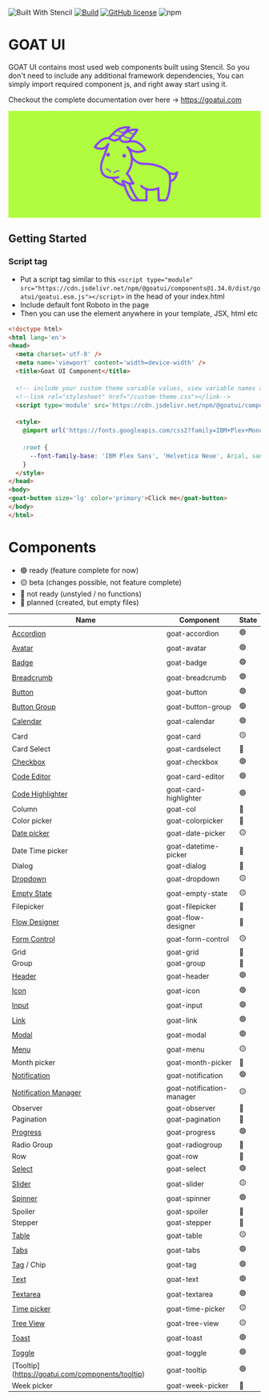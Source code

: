 ![Built With Stencil](https://img.shields.io/badge/-Built%20With%20Stencil-16161d.svg?logo=data%3Aimage%2Fsvg%2Bxml%3Bbase64%2CPD94bWwgdmVyc2lvbj0iMS4wIiBlbmNvZGluZz0idXRmLTgiPz4KPCEtLSBHZW5lcmF0b3I6IEFkb2JlIElsbHVzdHJhdG9yIDE5LjIuMSwgU1ZHIEV4cG9ydCBQbHVnLUluIC4gU1ZHIFZlcnNpb246IDYuMDAgQnVpbGQgMCkgIC0tPgo8c3ZnIHZlcnNpb249IjEuMSIgaWQ9IkxheWVyXzEiIHhtbG5zPSJodHRwOi8vd3d3LnczLm9yZy8yMDAwL3N2ZyIgeG1sbnM6eGxpbms9Imh0dHA6Ly93d3cudzMub3JnLzE5OTkveGxpbmsiIHg9IjBweCIgeT0iMHB4IgoJIHZpZXdCb3g9IjAgMCA1MTIgNTEyIiBzdHlsZT0iZW5hYmxlLWJhY2tncm91bmQ6bmV3IDAgMCA1MTIgNTEyOyIgeG1sOnNwYWNlPSJwcmVzZXJ2ZSI%2BCjxzdHlsZSB0eXBlPSJ0ZXh0L2NzcyI%2BCgkuc3Qwe2ZpbGw6I0ZGRkZGRjt9Cjwvc3R5bGU%2BCjxwYXRoIGNsYXNzPSJzdDAiIGQ9Ik00MjQuNywzNzMuOWMwLDM3LjYtNTUuMSw2OC42LTkyLjcsNjguNkgxODAuNGMtMzcuOSwwLTkyLjctMzAuNy05Mi43LTY4LjZ2LTMuNmgzMzYuOVYzNzMuOXoiLz4KPHBhdGggY2xhc3M9InN0MCIgZD0iTTQyNC43LDI5Mi4xSDE4MC40Yy0zNy42LDAtOTIuNy0zMS05Mi43LTY4LjZ2LTMuNkgzMzJjMzcuNiwwLDkyLjcsMzEsOTIuNyw2OC42VjI5Mi4xeiIvPgo8cGF0aCBjbGFzcz0ic3QwIiBkPSJNNDI0LjcsMTQxLjdIODcuN3YtMy42YzAtMzcuNiw1NC44LTY4LjYsOTIuNy02OC42SDMzMmMzNy45LDAsOTIuNywzMC43LDkyLjcsNjguNlYxNDEuN3oiLz4KPC9zdmc%2BCg%3D%3D&colorA=16161d&style=flat-square)
[![Build](https://github.com/goatui/components/workflows/Build/badge.svg)](https://github.com/goatui/components/actions?workflow=Build)
[![GitHub license](https://img.shields.io/github/license/goatui/components.svg)](/LICENSE)
![npm](https://img.shields.io/npm/v/%40goatui%2Fcomponents)

# GOAT UI

GOAT UI contains most used web components built using Stencil. So you don't need to include any additional framework
dependencies, You can simply import required component js, and right away start using it.

Checkout the complete documentation over here -> https://goatui.com

<div align="center" style="background: #b1fc3f">
  <img alt="GOAT UI LOGO" src="https://raw.githubusercontent.com/goatui/components/gh-pages/assets/img/logo.png" width="210">
</div>

## Getting Started

### Script tag

- Put a script tag similar to
  this `<script type="module" src="https://cdn.jsdelivr.net/npm/@goatui/components@1.34.0/dist/goatui/goatui.esm.js"></script>`
  in
  the head of your index.html
- Include default font Roboto in the page
- Then you can use the element anywhere in your template, JSX, html etc

```html
<!doctype html>
<html lang='en'>
<head>
  <meta charset='utf-8' />
  <meta name='viewport' content='width=device-width' />
  <title>Goat UI Component</title>

  <!-- include your custom theme variable values, view variable names at https://cdn.jsdelivr.net/npm/@goatui/components@1.34.0/dist/goatui/assets/styles/theme.css -->
  <!--link rel="stylesheet" href="/custom-theme.css"></link-->
  <script type='module' src='https://cdn.jsdelivr.net/npm/@goatui/components@1.34.0/dist/goatui/goatui.esm.js'></script>

  <style>
    @import url('https://fonts.googleapis.com/css2?family=IBM+Plex+Mono:ital@0;1&family=IBM+Plex+Sans+Condensed:ital@0;1&family=IBM+Plex+Sans:ital,wght@0,100;0,200;0,300;0,400;0,500;0,600;0,700;1,100;1,200;1,300;1,400;1,500;1,600;1,700&family=IBM+Plex+Serif:ital@0;1&display=swap');

    :root {
      --font-family-base: 'IBM Plex Sans', 'Helvetica Neue', Arial, sans-serif;
    }
  </style>
</head>
<body>
<goat-button size='lg' color='primary'>Click me</goat-button>
</body>
</html>
```

# Components

- 🟢 ready (feature complete for now)
- 🟡 beta (changes possible, not feature complete)
- 🔴 not ready (unstyled / no functions)
- 🔵 planned (created, but empty files)

| Name                                                                       | Component                 | State |
|----------------------------------------------------------------------------|---------------------------|-------|
| [Accordion](https://goatui.com/components/accordion)                       | goat-accordion            | 🟢    |
| [Avatar](https://goatui.com/components/avatar)                             | goat-avatar               | 🟢    |
| [Badge](https://goatui.com/components/badge)                               | goat-badge                | 🟢    |
| [Breadcrumb](https://goatui.com/components/breadcrumb)                     | goat-breadcrumb           | 🟢    |
| [Button](https://goatui.com/components/button)                             | goat-button               | 🟢    |
| [Button Group](https://goatui.com/components/button-group)                 | goat-button-group         | 🟢    |
| [Calendar](https://goatui.com/components/calendar)                         | goat-calendar             | 🟢    |
| Card                                                                       | goat-card                 | 🟡    |
| Card Select                                                                | goat-cardselect           | 🔵    |
| [Checkbox](https://goatui.com/components/checkbox)                         | goat-checkbox             | 🟢    |
| [Code Editor](https://goatui.com/components/code-editor)                   | goat-card-editor          | 🟢    |
| [Code Highlighter](https://goatui.com/components/code-highlighter)         | goat-card-highlighter     | 🟢    |
| Column                                                                     | goat-col                  | 🔵    |
| Color picker                                                               | goat-colorpicker          | 🔵    |
| [Date picker](https://goatui.com/components/date-picker)                   | goat-date-picker          | 🟡    |
| Date Time picker                                                           | goat-datetime-picker      | 🔵    |
| Dialog                                                                     | goat-dialog               | 🔵    |
| [Dropdown](https://goatui.com/components/dropdown)                         | goat-dropdown             | 🟡    |
| [Empty State](https://goatui.com/components/empty-state)                   | goat-empty-state          | 🟡    |
| Filepicker                                                                 | goat-filepicker           | 🔵    |
| [Flow Designer ](https://goatui.com/components/flow-designer)              | goat-flow-designer        | 🔵    |
| [Form Control](https://goatui.com/components/form-control)                 | goat-form-control         | 🟡    |
| Grid                                                                       | goat-grid                 | 🔵    |
| Group                                                                      | goat-group                | 🔵    |
| [Header](https://goatui.com/components/header)                             | goat-header               | 🟢    |
| [Icon](https://goatui.com/components/icon)                                 | goat-icon                 | 🟢    |
| [Input](https://goatui.com/components/input)                               | goat-input                | 🟢    |
| [Link](https://goatui.com/components/link)                                 | goat-link                 | 🟢    |
| [Modal](https://goatui.com/components/modal)                               | goat-modal                | 🟢    |
| [Menu](https://goatui.com/components/menu)                                 | goat-menu                 | 🟡    |
| Month picker                                                               | goat-month-picker         | 🔵    |
| [Notification](https://goatui.com/components/notification)                 | goat-notification         | 🟢    |
| [Notification Manager](https://goatui.com/components/notification-manager) | goat-notification-manager | 🟡    |
| Observer                                                                   | goat-observer             | 🔵    |
| Pagination                                                                 | goat-pagination           | 🔵    |
| [Progress](https://goatui.com/components/progress)                         | goat-progress             | 🟢    |
| Radio Group                                                                | goat-radiogroup           | 🔵    |
| Row                                                                        | goat-row                  | 🔵    |
| [Select](https://goatui.com/components/select)                             | goat-select               | 🟢    |
| [Slider](https://goatui.com/components/slider)                             | goat-slider               | 🟡    |
| [Spinner](https://goatui.com/components/spinner)                           | goat-spinner              | 🟢    |
| Spoiler                                                                    | goat-spoiler              | 🔵    |
| Stepper                                                                    | goat-stepper              | 🔵    |
| [Table](https://goatui.com/components/table)                               | goat-table                | 🟡    |
| [Tabs](https://goatui.com/components/tabs)                                 | goat-tabs                 | 🟢    |
| [Tag](https://goatui.com/components/tag) / Chip                            | goat-tag                  | 🟢    |
| [Text](https://goatui.com/components/text)                                 | goat-text                 | 🟢    |
| [Textarea](https://goatui.com/components/textarea)                         | goat-textarea             | 🟢    |
| [Time picker](https://goatui.com/components/time-picker)                   | goat-time-picker          | 🟡    |
| [Tree View](https://goatui.com/components/tree-view)                       | goat-tree-view            | 🟡    |
| [Toast](https://goatui.com/components/toast)                               | goat-toast                | 🟢    |
| [Toggle](https://goatui.com/components/toggle)                             | goat-toggle               | 🟢    |
| [Tooltip]     (https://goatui.com/components/tooltip)                      | goat-tooltip              | 🟢    |
| Week picker                                                                | goat-week-picker          | 🔵    |

